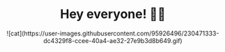 <h1 align="center"> Hey everyone! 🤖👾 </h1>

<p align="center">
  ![cat](https://user-images.githubusercontent.com/95926496/230471333-dc4329f8-ccee-40a4-ae32-27e9b3d8b649.gif)
</p>
